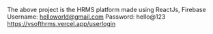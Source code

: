 The above project is the HRMS platform made using ReactJs, Firebase 
Username: helloworld@gmail.com Password: hello@123  
https://vsofthrms.vercel.app/userlogin

